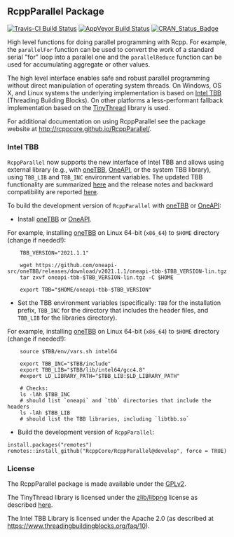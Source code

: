 ## RcppParallel Package

[![Travis-CI Build Status](https://travis-ci.org/RcppCore/RcppParallel.svg?branch=master)](https://travis-ci.org/RcppCore/RcppParallel)
[![AppVeyor Build Status](https://ci.appveyor.com/api/projects/status/github/RcppCore/RcppParallel?branch=master&svg=true)](https://ci.appveyor.com/project/RcppCore/RcppParallel)
[![CRAN_Status_Badge](http://www.r-pkg.org/badges/version/RcppParallel)](https://cran.r-project.org/package=RcppParallel)

High level functions for doing parallel programming with Rcpp. For example, the `parallelFor` function can be used to convert the work of a standard serial "for" loop into a parallel one and the `parallelReduce` function can be used for accumulating aggregate or other values.

The high level interface enables safe and robust parallel programming without direct manipulation of operating system threads. On Windows, OS X, and Linux systems the underlying implementation is based on [Intel TBB](https://www.threadingbuildingblocks.org/) (Threading Building Blocks). On other platforms a less-performant fallback implementation based on the [TinyThread](http://tinythreadpp.bitsnbites.eu/) library is used.

For additional documentation on using RcppParallel see the package website at http://rcppcore.github.io/RcppParallel/.

### Intel TBB

`RcppParallel` now supports the new interface of Intel TBB and allows using external library (e.g., with [oneTBB](https://github.com/oneapi-src/oneTBB), [OneAPI](https://software.intel.com/content/www/us/en/develop/articles/intel-oneapi-toolkit-release-notes.html), or the system TBB library), using `TBB_LIB` and `TBB_INC` environment variables. The updated TBB functionality are summarized [here](https://software.intel.com/content/www/us/en/develop/articles/tbb-revamp.html) and the release notes and backward compatibility are reported [here](https://software.intel.com/content/www/us/en/develop/articles/intel-oneapi-threading-building-blocks-release-notes.html).

To build the development version of `RcppParallel` with [oneTBB](https://github.com/oneapi-src/oneTBB) or [OneAPI](https://software.intel.com/content/www/us/en/develop/articles/intel-oneapi-toolkit-release-notes.html):

- Install [oneTBB](https://github.com/oneapi-src/oneTBB) or [OneAPI](https://software.intel.com/content/www/us/en/develop/articles/intel-oneapi-toolkit-release-notes.html).

For example, installing [oneTBB](https://github.com/oneapi-src/oneTBB) on Linux 64-bit (`x86_64`) to `$HOME` directory (change if needed!):
```
    TBB_VERSION="2021.1.1"

    wget https://github.com/oneapi-src/oneTBB/releases/download/v2021.1.1/oneapi-tbb-$TBB_VERSION-lin.tgz
    tar zxvf oneapi-tbb-$TBB_VERSION-lin.tgz -C $HOME

    export TBB="$HOME/oneapi-tbb-$TBB_VERSION"
```

- Set the TBB environment variables (specifically: `TBB` for the installation prefix, `TBB_INC` for the directory that includes the header files, and `TBB_LIB` for the libraries directory).

For example, installing [oneTBB](https://github.com/oneapi-src/oneTBB) on Linux 64-bit (`x86_64`) to `$HOME` directory (change if needed!):
```
    source $TBB/env/vars.sh intel64

    export TBB_INC="$TBB/include"
    export TBB_LIB="$TBB/lib/intel64/gcc4.8"
    #export LD_LIBRARY_PATH="$TBB_LIB:$LD_LIBRARY_PATH"

    # Checks:
    ls -lAh $TBB_INC
    # should list `oneapi` and `tbb` directories that include the headers
    ls -lAh $TBB_LIB
    # should list the TBB libraries, including `libtbb.so`
```

- Build the development version of `RcppParallel`:
```
install.packages("remotes")
remotes::install_github("RcppCore/RcppParallel@develop", force = TRUE)
```

### License

The RcppParallel package is made available under the [GPLv2](http://www.gnu.org/licenses/old-licenses/gpl-2.0.html).

The TinyThread library is licensed under the [zlib/libpng](http://www.opensource.org/licenses/zlib-license.php) license as described [here](https://gitorious.org/tinythread/tinythreadpp/source/master:README.txt).

The Intel TBB Library is licensed under the Apache 2.0 (as described at https://www.threadingbuildingblocks.org/faq/10).
